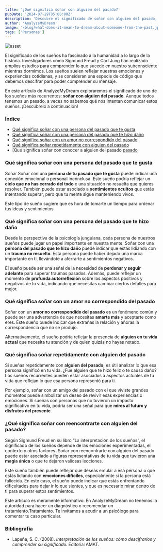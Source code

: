 ```yaml
---
title: '¿Qué significa soñar con alguien del pasado?'
pubDate: '2024-07-29T05:00:00Z'
description: 'Descubre el significado de soñar con alguien del pasado, desde viejos amores hasta personas que te hicieron daño.'
author: 'AnalyzeMyDream'
image: '/blog/what-does-it-mean-to-dream-about-someone-from-the-past.jpeg'
tags: ['Personas']
---
```


![asset](/blog/what-does-it-mean-to-dream-about-someone-from-the-past.jpeg)

El significado de los sueños ha fascinado a la humanidad a lo largo de la historia. Investigadores como Sigmund Freud y Carl Jung han realizado amplios estudios para comprender lo que sucede en nuestro subconsciente mientras dormimos. Los sueños suelen reflejar nuestras emociones y experiencias cotidianas, y se consideran una especie de código que debemos descifrar para poder comprender su mensaje.

En este artículo de AnalyzeMyDream exploraremos el significado de uno de los sueños más recurrentes: **soñar con alguien del pasado**. Aunque todos tenemos un pasado, a veces no sabemos qué nos intentan comunicar estos sueños. ¡Descúbrelo a continuación!

### Índice

- [Qué significa soñar con una persona del pasado que te gusta](#que-significa-sonar-con-una-persona-del-pasado-que-te-gusta)
- [Qué significa soñar con una persona del pasado que te hizo daño](#que-significa-sonar-con-una-persona-del-pasado-que-te-hizo-daño)
- [Qué significa soñar con un amor no correspondido del pasado](#que-significa-sonar-con-un-amor-no-correspondido-del-pasado)
- [Qué significa soñar repetidamente con alguien del pasado](#que-significa-sonar-repetidamente-con-alguien-del-pasado)
- [Qué significa soñar con conocer a alguien del pasado [pasado](#que-significa-soñar-con-encontrar-a-alguien-del-pasado)

### Qué significa soñar con una persona del pasado que te gusta

Soñar Soñar con una **persona de tu pasado que te gusta** puede indicar una conexión emocional o personal inconclusa. Este sueño podría reflejar un **ciclo que no has cerrado del todo** o una situación no resuelta que quieres resolver. También puede estar asociado a **sentimientos ocultos** que estás intentando superar, pero que tu mente sigue manteniendo vivos.

Este tipo de sueño sugiere que es hora de tomarte un tiempo para ordenar tus ideas y sentimientos. 

### Qué significa soñar con una persona del pasado que te hizo daño

Desde la perspectiva de la psicología junguiana, cada persona de nuestros sueños puede jugar un papel importante en nuestra mente. Soñar con una **persona del pasado que te hizo daño** puede indicar que estás lidiando con un **trauma no resuelto**. Esta persona puede haber dejado una marca importante en ti, llevándote a aferrarte a sentimientos negativos.

El sueño puede ser una señal de la necesidad de **perdonar y seguir adelante** para superar traumas pasados. Además, puede reflejar un momento de **profunda autorreflexión** sobre los aspectos positivos y negativos de tu vida, indicando que necesitas cambiar ciertos detalles para mejor.

### Qué significa soñar con un amor no correspondido del pasado

Soñar con un **amor no correspondido del pasado** es un fenómeno común y puede ser una advertencia de que necesitas **amarte más** y aceptarte como eres. Este sueño puede indicar que extrañas la relación y añoras la correspondencia que no se produjo.

Alternativamente, el sueño podría reflejar la presencia de **alguien en tu vida actual** que necesita tu atención y de quien quizás no hayas notado.

### Qué significa soñar repetidamente con alguien del pasado

Si sueñas repetidamente con **alguien del pasado**, es útil analizar lo que esa persona significó en tu vida. ¿Fue alguien que te hizo feliz o te causó daño? Los sueños recurrentes pueden estar asociados a aspectos actuales de tu vida que reflejan lo que esa persona representó para ti.

Por ejemplo, soñar con un amigo del pasado con el que viviste grandes momentos puede simbolizar un deseo de revivir esas experiencias o emociones. Si sueñas con personas que no tuvieron un impacto significativo en tu vida, podría ser una señal para que **mires al futuro y disfrutes del presente**. 

### ¿Qué significa soñar con reencontrarte con alguien del pasado?

Según Sigmund Freud en su libro “La interpretación de los sueños”, el significado de los sueños depende de las emociones experimentadas, el contexto y otros factores. Soñar con reencontrarte con alguien del pasado puede estar asociado a figuras representativas de tu vida que tuvieron una **magia única** o que te dejaron valiosas lecciones. 

Este sueño también puede reflejar que deseas emular a esa persona o que estás lidiando con **emociones difíciles**, especialmente si la persona está fallecida. En este caso, el sueño puede indicar que estás enfrentando dificultades para dejar ir lo que sientes, y que es necesario mirar dentro de ti para superar estos sentimientos. 

Este artículo es meramente informativo. En AnalyzeMyDream no tenemos la autoridad para hacer un diagnóstico o recomendar un tratamiento.Tratamiento. Te invitamos a acudir a un psicólogo para comentar tu caso particular.

### Bibliografía

- Lapeña, S. C. (2008). *Interpretación de los sueños: cómo descifrarlos y comprender su significado*. Editorial AMAT.